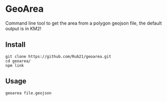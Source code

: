# GeoArea

Command line tool to get the area from a polygon geojson file, the default output is in KM2!

## Install

```
git clone https://github.com/Rub21/geoarea.git
cd geoarea/
npm link

```

## Usage

```
geoarea file.geojson

```
